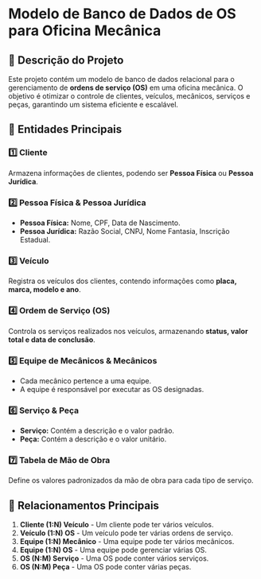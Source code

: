# **Modelo de Banco de Dados de OS para Oficina Mecânica**

## **📌 Descrição do Projeto**
Este projeto contém um modelo de banco de dados relacional para o gerenciamento de **ordens de serviço (OS)** em uma oficina mecânica. O objetivo é otimizar o controle de clientes, veículos, mecânicos, serviços e peças, garantindo um sistema eficiente e escalável.

## **📌 Entidades Principais**

### **1️⃣ Cliente**
Armazena informações de clientes, podendo ser **Pessoa Física** ou **Pessoa Jurídica**.

### **2️⃣ Pessoa Física & Pessoa Jurídica**
- **Pessoa Física:** Nome, CPF, Data de Nascimento.
- **Pessoa Jurídica:** Razão Social, CNPJ, Nome Fantasia, Inscrição Estadual.

### **3️⃣ Veículo**
Registra os veículos dos clientes, contendo informações como **placa, marca, modelo e ano**.

### **4️⃣ Ordem de Serviço (OS)**
Controla os serviços realizados nos veículos, armazenando **status, valor total e data de conclusão**.

### **5️⃣ Equipe de Mecânicos & Mecânicos**
- Cada mecânico pertence a uma equipe.
- A equipe é responsável por executar as OS designadas.

### **6️⃣ Serviço & Peça**
- **Serviço:** Contém a descrição e o valor padrão.
- **Peça:** Contém a descrição e o valor unitário.

### **7️⃣ Tabela de Mão de Obra**
Define os valores padronizados da mão de obra para cada tipo de serviço.

## **📌 Relacionamentos Principais**
1. **Cliente (1:N) Veículo** - Um cliente pode ter vários veículos.
2. **Veículo (1:N) OS** - Um veículo pode ter várias ordens de serviço.
3. **Equipe (1:N) Mecânico** - Uma equipe pode ter vários mecânicos.
4. **Equipe (1:N) OS** - Uma equipe pode gerenciar várias OS.
5. **OS (N:M) Serviço** - Uma OS pode conter vários serviços.
6. **OS (N:M) Peça** - Uma OS pode conter várias peças.
